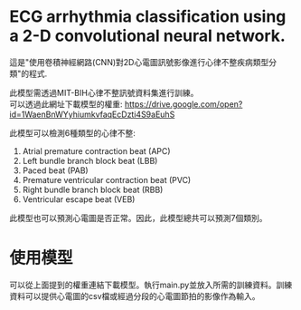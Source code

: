 # ECG arrhythmia classification using a 2-D convolutional neural network.

這是"使用卷積神經網路(CNN)對2D心電圖訊號影像進行心律不整疾病類型分類"的程式.

此模型需透過MIT-BIH心律不整訊號資料集進行訓練。  
可以透過此網址下載模型的權重: https://drive.google.com/open?id=1WaenBnWYyhiumkvfaqEcDzti4S9aEuhS

此模型可以檢測6種類型的心律不整: 
1. Atrial premature contraction beat (APC)
2. Left bundle branch block beat (LBB)
3. Paced beat (PAB)
4. Premature ventricular contraction beat (PVC)
5. Right bundle branch block beat (RBB)
6. Ventricular escape beat (VEB)

此模型也可以預測心電圖是否正常。因此，此模型總共可以預測7個類別。
# 使用模型
可以從上面提到的權重連結下載模型。執行main.py並放入所需的訓練資料。訓練資料可以提供心電圖的csv檔或經過分段的心電圖節拍的影像作為輸入。
